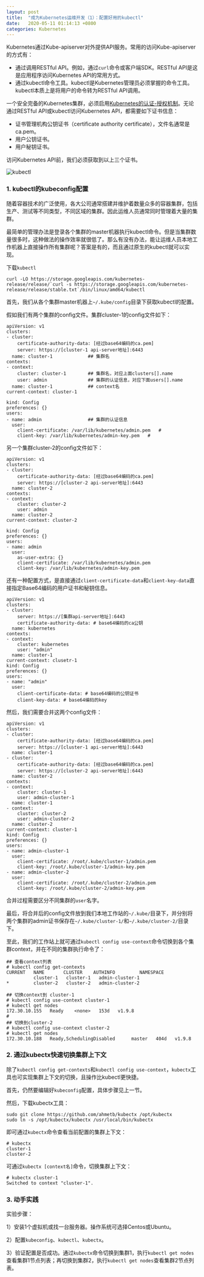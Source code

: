 ```yaml
---
layout: post
title:  "成为Kubernetes运维开发（1）：配置好用的kubectl"
date:   2020-05-11 01:14:13 +0800
categories: Kubernetes
---
```



Kubernetes通过Kube-apiserver对外提供API服务。常用的访问Kube-apiserver的方式有：

* 通过调用RESTful API。例如，通过``curl``命令或客户端SDK。RESTful API是这是应用程序访问Kubernetes API的常用方式。
* 通过kubectl命令工具。kubectl是Kubernetes管理员必须掌握的命令工具。kubectl本质上是将用户的命令转为RESTful API调用。

一个安全完备的Kubernetes集群，必须启用[Kubernetes的认证-授权机制](https://kubernetes.io/docs/reference/access-authn-authz/controlling-access/)。无论通过RESTful API或kubectl访问Kubernetes API，都需要如下证书信息：

- 证书管理机构公钥证书（certificate authority certificate），文件名通常是ca.pem。
- 用户公钥证书。
- 用户秘钥证书。

访问Kubernetes API前，我们必须获取到以上三个证书。



![kubectl](images/kubectl.png)



### 1. kubectl的kubeconfig配置

随着容器技术的广泛使用，各大公司通常搭建并维护着数量众多的容器集群，包括生产、测试等不同类型，不同区域的集群。因此运维人员通常同时管理着大量的集群。

最简单的管理办法是登录各个集群的master机器执行kubectl命令。但是当集群数量很多时，这种做法的操作效率就很低了。那么有没有办法，能让运维人员本地工作机器上直接操作所有集群呢？答案是有的，而且通过原生的kubectl就可以实现。

下载``kubectl``

```
curl -LO https://storage.googleapis.com/kubernetes-release/release/`curl -s https://storage.googleapis.com/kubernetes-release/release/stable.txt`/bin/linux/amd64/kubectl
```

首先，我们从各个集群master机器上``~/.kube/config``目录下获取kubectl的配置。

假如我们有两个集群的config文件。集群cluster-1的config文件如下：

```
apiVersion: v1
clusters:
- cluster:
    certificate-authority-data: [经过base64编码的ca.pem]
    server: https://[cluster-1 api-server地址]:6443
  name: cluster-1             ## 集群名
contexts:
- context:
    cluster: cluster-1        ## 集群名，对应上面clusters[].name
    user: admin               ## 集群的认证信息，对应下面users[].name
  name: cluster-1             ## context名
current-context: cluster-1

kind: Config
preferences: {}
users:
- name: admin                 ## 集群的认证信息
  user:
    client-certificate: /var/lib/kubernetes/admin.pem   #
    client-key: /var/lib/kubernetes/admin-key.pem   #
```



另一个集群cluster-2的config文件如下：

```
apiVersion: v1
clusters:
- cluster:
    certificate-authority-data: [经过base64编码的ca.pem]
    server: https://[cluster-2 api-server地址]:6443
  name: cluster-2        
contexts:
- context:
    cluster: cluster-2   
    user: admin          
  name: cluster-2       
current-context: cluster-2

kind: Config
preferences: {}
users:
- name: admin           
  user:
    as-user-extra: {}
    client-certificate: /var/lib/kubernetes/admin.pem
    client-key: /var/lib/kubernetes/admin-key.pem
```

还有一种配置方式，是直接通过``client-certificate-data``和``client-key-data``直接指定Base64编码的用户证书和秘钥信息。

```
apiVersion: v1
clusters:
- cluster:
    server: https://[集群api-server地址]:6443
    certificate-authority-data: # base64编码的ca公钥
  name: kubernetes
contexts:
- context:
    cluster: kubernetes
    user: "admin"
  name: cluster-1
current-context: clusetr-1
kind: Config
preferences: {}
users:
- name: "admin"
  user:
    client-certificate-data: # base64编码的公钥证书
    client-key-data: # base64编码的key
```



然后，我们需要合并这两个config文件：

```
apiVersion: v1
clusters:
- cluster:
    certificate-authority-data: [经过base64编码的ca.pem]
    server: https://[cluster-1 api-server地址]:6443
  name: cluster-1
- cluster:
    certificate-authority-data: [经过base64编码的ca.pem]
    server: https://[cluster-2 api-server地址]:6443
  name: cluster-2
contexts:
- context:
    cluster: cluster-1
    user: admin-cluster-1
  name: cluster-1
- context:
    cluster: cluster-2
    user: admin-cluster-2
  name: cluster-2
current-context: cluster-1
kind: Config
preferences: {}
users:
- name: admin-cluster-1
  user:
    client-certificate: /root/.kube/cluster-1/admin.pem
    client-key: /root/.kube/cluster-1/admin-key.pem
- name: admin-cluster-2
  user:
    client-certificate: /root/.kube/cluster-2/admin.pem
    client-key: /root/.kube/cluster-2/admin-key.pem
```

合并过程需要区分不同集群的``user``名字。

最后，将合并后的config文件放到我们本地工作站的``~/.kube/``目录下，并分别将两个集群的admin证书保存在``~/.kube/cluster-1/``和``~/.kube/cluster-2/``目录下。



至此，我们的工作站上就可通过``kubectl config use-context``命令切换到各个集群context，并在不同的集群执行命令了：

```
## 查看context列表
# kubectl config get-contexts
CURRENT   NAME       CLUSTER    AUTHINFO         NAMESPACE
          cluster-1   cluster-1   admin-cluster-1   
*         cluster-2   cluster-2   admin-cluster-2  

## 切换context到 cluster-1
# kubectl config use-context cluster-1
# kubectl get nodes
172.30.10.155   Ready    <none>   153d   v1.9.8
# 
## 切换到cluster-2
# kubectl config use-context cluster-2
# kubectl get nodes
172.30.10.188   Ready,SchedulingDisabled      master   404d   v1.9.8
```



### 2. 通过kubectx快速切换集群上下文

除了``kubectl config get-contexts``和``kubectl config use-context``，``kubectx``工具也可实现集群上下文的切换，且操作比kubectl更快捷。

首先，仍然要编辑好``kubeconfig``配置，具体步骤见上一节。

然后，下载kubectx工具：

```
sudo git clone https://github.com/ahmetb/kubectx /opt/kubectx
sudo ln -s /opt/kubectx/kubectx /usr/local/bin/kubectx
```

即可通过``kubectx``命令查看当前配置的集群上下文：

```
# kubectx 
cluster-1
cluster-2
```

可通过``kubectx [context名]``命令，切换集群上下文：

```
# kubectx cluster-1
Switched to context "cluster-1".
```



### 3. 动手实践

实验步骤：

1）安装1个虚拟机或找一台服务器。操作系统可选择Centos或Ubuntu。

2）配置``kubeconfig``、``kubectl``、``kubectx``。

3）验证配置是否成功。通过``kubectx``命令切换到集群1，执行``kubectl get nodes``查看集群1节点列表；再切换到集群2，执行``kubectl get nodes``查看集群2节点列表。


